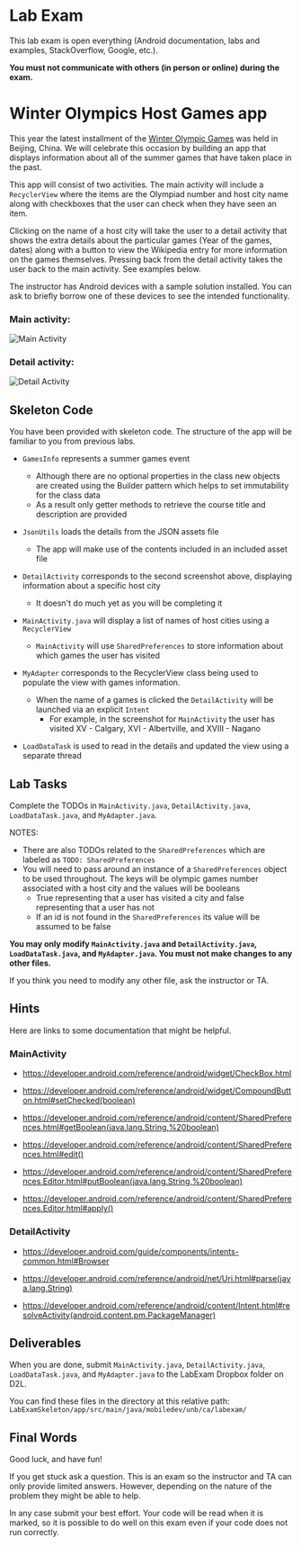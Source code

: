 # Lab Exam

This lab exam is open everything (Android documentation, labs and examples, StackOverflow, Google, etc.).

**You must not communicate with others (in person or online) during the exam.**

# Winter Olympics Host Games app

This year the latest installment of the [Winter Olympic Games](https://en.wikipedia.org/wiki/Winter_Olympic_Games) was held in Beijing, China.  We will celebrate this occasion by building an app that displays information about all of the summer games that have taken place in the past.

This app will consist of two activities. The main activity will include a `RecyclerView` where the items are the Olympiad number and host city name along with checkboxes that the user can check when they have seen an item.

Clicking on the name of a host city will take the user to a detail activity
that shows the extra details about the particular games (Year of the games, dates) along with a button to view the Wikipedia entry for more information on the games themselves. Pressing back from the detail activity takes the user back to the main activity. See examples below.

The instructor has Android devices with a sample solution installed. You can ask to briefly borrow one of these devices to see the intended functionality.

### Main activity:

![Main Activity](../screenshots/LabExam/main-activity.png)

### Detail activity:

![Detail Activity](../screenshots/LabExam/detail-activity.png)

## Skeleton Code

You have been provided with skeleton code. The structure of the app
will be familiar to you from previous labs.

* `GamesInfo` represents a summer games event
  * Although there are no optional properties in the class new objects are created using the Builder pattern which helps to set immutability for the class data
  * As a result only getter methods to retrieve the course title and description are provided

* `JsonUtils` loads the details from the JSON assets file
  * The app will make use of the contents included in an included asset file

* `DetailActivity` corresponds to the second screenshot above, displaying information about a specific host city
  * It doesn't do much yet as you will be completing it

* `MainActivity.java` will display a list of names of host cities using a `RecyclerView`
  * `MainActivity` will use `SharedPreferences` to store information about which games the user has visited
  
* `MyAdapter` corresponds to the RecyclerView class being used to populate the view with games information.
  * When the name of a games is clicked the `DetailActivity` will be launched via an explicit `Intent`
    * For example, in the screenshot for `MainActivity` the user has visited XV - Calgary, XVI - Albertville, and XVIII - Nagano

* `LoadDataTask` is used to read in the details and updated the view using a separate thread

## Lab Tasks

Complete the TODOs in `MainActivity.java`, `DetailActivity.java`, `LoadDataTask.java`, and `MyAdapter.java`.

NOTES: 
* There are also TODOs related to the `SharedPreferences` which are labeled as `TODO: SharedPreferences`
* You will need to pass around an instance of a `SharedPreferences` object to be used throughout.  The keys will be olympic games number associated with a host city and the values will be booleans
    * True representing that a user has visited a city and false representing that a user has not
    * If an id is not found in the `SharedPreferences` its value will be assumed to be false

**You may only modify `MainActivity.java` and `DetailActivity.java`, `LoadDataTask.java`, and `MyAdapter.java`. You must not make changes to any other files.**

If you think you need to modify any other file, ask the
instructor or TA.

## Hints

Here are links to some documentation that might be helpful. 

### MainActivity

* <https://developer.android.com/reference/android/widget/CheckBox.html>

* <https://developer.android.com/reference/android/widget/CompoundButton.html#setChecked(boolean)>

* <https://developer.android.com/reference/android/content/SharedPreferences.html#getBoolean(java.lang.String,%20boolean)>

* <https://developer.android.com/reference/android/content/SharedPreferences.html#edit()>

* <https://developer.android.com/reference/android/content/SharedPreferences.Editor.html#putBoolean(java.lang.String,%20boolean)>

* <https://developer.android.com/reference/android/content/SharedPreferences.Editor.html#apply()>

### DetailActivity

* <https://developer.android.com/guide/components/intents-common.html#Browser>

* <https://developer.android.com/reference/android/net/Uri.html#parse(java.lang.String)>

* <https://developer.android.com/reference/android/content/Intent.html#resolveActivity(android.content.pm.PackageManager)>


## Deliverables

When you are done, submit `MainActivity.java`, `DetailActivity.java`, `LoadDataTask.java`, and `MyAdapter.java` to the LabExam Dropbox folder on D2L.

You can find these files in the directory at this relative path: `LabExamSkeleton/app/src/main/java/mobiledev/unb/ca/labexam/`


## Final Words

Good luck, and have fun!

If you get stuck ask a question. This is an exam so the instructor and TA can only provide limited answers. However, depending on the nature of the problem they might be able to help.

In any case submit your best effort. Your code will be read when it is marked, so it is possible to do well on this exam even if your code does not run correctly.
